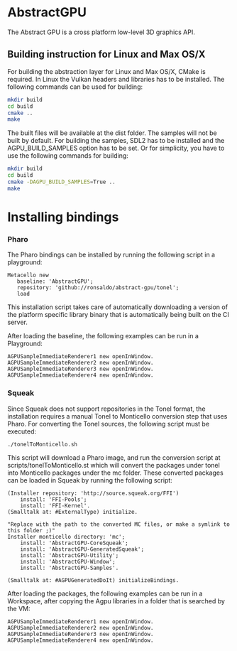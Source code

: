 # AbstractGPU
The Abstract GPU is a cross platform low-level 3D graphics API.

## Building instruction for Linux and Max OS/X
For building the abstraction layer for Linux and Max OS/X, CMake is required. In
Linux the Vulkan headers and libraries has to be installed. The following commands
can be used for building:

```bash
mkdir build
cd build
cmake ..
make
```

The built files will be available at the dist folder. The samples will not be
built by default. For building the samples, SDL2 has to be installed and the
AGPU_BUILD_SAMPLES option has to be set. Or for simplicity, you have to use
the following commands for building:

```bash
mkdir build
cd build
cmake -DAGPU_BUILD_SAMPLES=True ..
make
```

# Installing bindings
### Pharo
The Pharo bindings can be installed by running the following script in a
playground:

```smalltalk
Metacello new
   baseline: 'AbstractGPU';
   repository: 'github://ronsaldo/abstract-gpu/tonel';
   load
```

This installation script takes care of automatically downloading a version of
the platform specific library binary that is automatically being built on the CI
server.

After loading the baseline, the following examples can be run in a Playground:

```smalltalk
AGPUSampleImmediateRenderer1 new openInWindow.
AGPUSampleImmediateRenderer2 new openInWindow.
AGPUSampleImmediateRenderer3 new openInWindow.
AGPUSampleImmediateRenderer4 new openInWindow.
```

### Squeak
Since Squeak does not support repositories in the Tonel format, the installation
requires a manual Tonel to Monticello conversion step that uses Pharo. For
converting the Tonel sources, the following script must be executed:

```bash
./tonelToMonticello.sh
```

This script will download a Pharo image, and run the conversion script at
scripts/tonelToMonticello.st which will convert the packages under tonel into
Monticello packages under the mc folder. These converted packages can be
loaded in Squeak by running the following script:

```smalltalk
(Installer repository: 'http://source.squeak.org/FFI')
    install: 'FFI-Pools';
    install: 'FFI-Kernel'.
(Smalltalk at: #ExternalType) initialize.

"Replace with the path to the converted MC files, or make a symlink to this folder ;)"
Installer monticello directory: 'mc';
    install: 'AbstractGPU-CoreSqueak';
    install: 'AbstractGPU-GeneratedSqueak';
    install: 'AbstractGPU-Utility';
    install: 'AbstractGPU-Window';
    install: 'AbstractGPU-Samples'.

(Smalltalk at: #AGPUGeneratedDoIt) initializeBindings.
```

After loading the packages, the following examples can be run in a Workspace, after copying the Agpu libraries in a folder that is searched by the VM:

```smalltalk
AGPUSampleImmediateRenderer1 new openInWindow.
AGPUSampleImmediateRenderer2 new openInWindow.
AGPUSampleImmediateRenderer3 new openInWindow.
AGPUSampleImmediateRenderer4 new openInWindow.
```
